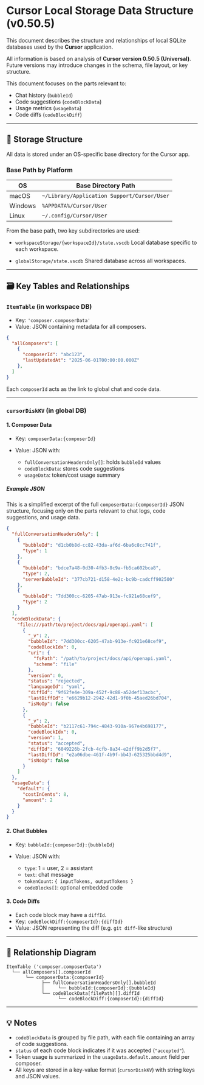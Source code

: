 # Cursor Local Storage Data Structure (v0.50.5)

This document describes the structure and relationships of local SQLite databases used by the **Cursor** application.

All information is based on analysis of **Cursor version 0.50.5 (Universal)**.  
Future versions may introduce changes in the schema, file layout, or key structure.

This document focuses on the parts relevant to:
- Chat history (`bubbleId`)
- Code suggestions (`codeBlockData`)
- Usage metrics (`usageData`)
- Code diffs (`codeBlockDiff`)

---

## 📁 Storage Structure

All data is stored under an OS-specific base directory for the Cursor app.

### Base Path by Platform

| OS      | Base Directory Path |
|---------|---------------------|
| macOS   | `~/Library/Application Support/Cursor/User` |
| Windows | `%APPDATA%/Cursor/User` |
| Linux   | `~/.config/Cursor/User` |

From the base path, two key subdirectories are used:

- `workspaceStorage/{workspaceId}/state.vscdb`
  Local database specific to each workspace.

- `globalStorage/state.vscdb`
  Shared database across all workspaces.

---

## 🗃️ Key Tables and Relationships

### `ItemTable` (in workspace DB)

- Key: `'composer.composerData'`
- Value: JSON containing metadata for all composers.

```json
{
  "allComposers": [
    {
      "composerId": "abc123",
      "lastUpdatedAt": "2025-06-01T00:00:00.000Z"
    },
  ]
}
````

Each `composerId` acts as the link to global chat and code data.

---

### `cursorDiskKV` (in global DB)

#### 1. Composer Data

* Key: `composerData:{composerId}`
* Value: JSON with:

  * `fullConversationHeadersOnly[]`: holds `bubbleId` values
  * `codeBlockData`: stores code suggestions
  * `usageData`: token/cost usage summary

##### Example JSON

This is a simplified excerpt of the full `composerData:{composerId}` JSON structure, focusing only on the parts relevant to chat logs, code suggestions, and usage data.

```json
{
  "fullConversationHeadersOnly": [
    {
      "bubbleId": "d1cb0b8d-cc82-43da-af6d-6ba6c8cc741f",
      "type": 1
    },
    {
      "bubbleId": "bdce7a48-0d30-4fb3-8c9a-fb5ca602bca8",
      "type": 2,
      "serverBubbleId": "377cb721-d158-4e2c-bc9b-cadcff902500"
    },
    {
      "bubbleId": "7dd300cc-6205-47ab-913e-fc921e68cef9",
      "type": 2
    }
  ],
  "codeBlockData": {
    "file:///path/to/project/docs/api/openapi.yaml": [
      {
        "_v": 2,
        "bubbleId": "7dd300cc-6205-47ab-913e-fc921e68cef9",
        "codeBlockIdx": 0,
        "uri": {
          "fsPath": "/path/to/project/docs/api/openapi.yaml",
          "scheme": "file"
        },
        "version": 0,
        "status": "rejected",
        "languageId": "yaml",
        "diffId": "9f62fe4e-309a-452f-9c88-a52def13acbc",
        "lastDiffId": "e6629b12-2942-42d1-9f0b-45aed26bd704",
        "isNoOp": false
      },
      {
        "_v": 2,
        "bubbleId": "b2117c61-794c-4843-910a-967e4b698177",
        "codeBlockIdx": 0,
        "version": 1,
        "status": "accepted",
        "diffId": "6049226b-2fcb-4cfb-8a34-e2dff9b2d5f7",
        "lastDiffId": "e2a06dbe-461f-4b9f-bb43-625325bbd4d9",
        "isNoOp": false
      }
    ]
  },
  "usageData": {
    "default": {
      "costInCents": 8,
      "amount": 2
    }
  }
}
```

#### 2. Chat Bubbles

* Key: `bubbleId:{composerId}:{bubbleId}`
* Value: JSON with:

  * `type`: 1 = user, 2 = assistant
  * `text`: chat message
  * `tokenCount`: `{ inputTokens, outputTokens }`
  * `codeBlocks[]`: optional embedded code

#### 3. Code Diffs

* Each code block may have a `diffId`.
* Key: `codeBlockDiff:{composerId}:{diffId}`
* Value: JSON representing the diff (e.g. `git diff`-like structure)

---

## 🔗 Relationship Diagram

```text
ItemTable ('composer.composerData')
  └── allComposers[].composerId
       └── composerData:{composerId}
             ├── fullConversationHeadersOnly[].bubbleId
             │     └── bubbleId:{composerId}:{bubbleId}
             └── codeBlockData[filePath][].diffId
                   └── codeBlockDiff:{composerId}:{diffId}
```

---

## 💡 Notes

* `codeBlockData` is grouped by file path, with each file containing an array of code suggestions.
* `status` of each code block indicates if it was accepted (`"accepted"`).
* Token usage is summarized in the `usageData.default.amount` field per composer.
* All keys are stored in a key-value format (`cursorDiskKV`) with string keys and JSON values.

